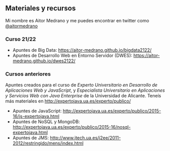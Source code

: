 ## Materiales y recursos

Mi nombre es Aitor Medrano y me puedes encontrar en twitter como [@aitormedrano](https://twitter.com/aitormedrano)

### Curso 21/22

* Apuntes de Big Data: <https://aitor-medrano.github.io/bigdata2122/>
* Apuntes de Desarrollo Web en Entorno Servidor (DWES):  <https://aitor-medrano.github.io/dwes2122/>

### Cursos anteriores
 
Apuntes creados para el curso de *Experto Universitario en Desarrollo de Aplicaciones Web y JavaScript*, y *Especialista Universitario en Aplicaciones y Servicios Web con Java Enterprise* de la Universidad de Alicante. Teneís más materiales en <http://expertojava.ua.es/experto/publico/>

* Apuntes de JavaScript: <http://expertojava.ua.es/experto/publico/2015-16/js-expertojava.html>
* Apuntes de NoSQL y MongoDB: <http://expertojava.ua.es/experto/publico/2015-16/nosql-expertojava.html>
* Apuntes de JMS: <http://www.jtech.ua.es/j2ee/2011-2012/restringido/mens/index.html>
